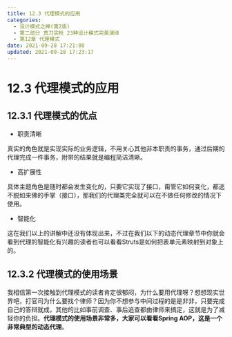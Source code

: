 ```yaml
---
title: 12.3 代理模式的应用
categories: 
  - 设计模式之禅(第2版)
  - 第二部分 真刀实枪 23种设计模式完美演绎
  - 第12章 代理模式
date: 2021-09-28 17:21:00
updated: 2021-09-28 17:23:17
---
```

# 12.3 代理模式的应用
## 12.3.1 代理模式的优点
- 职责清晰

真实的角色就是实现实际的业务逻辑，不用关心其他非本职责的事务，通过后期的代理完成一件事务，附带的结果就是编程简洁清晰。

- 高扩展性

具体主题角色是随时都会发生变化的，只要它实现了接口，甭管它如何变化，都逃不脱如来佛的手掌（接口），那我们的代理类完全就可以在不做任何修改的情况下使用。

- 智能化

这在我们以上的讲解中还没有体现出来，不过在我们以下的动态代理章节中你就会看到代理的智能化有兴趣的读者也可以看看Struts是如何把表单元素映射到对象上的。

## 12.3.2 代理模式的使用场景
我相信第一次接触到代理模式的读者肯定很郁闷，为什么要用代理呀？想想现实世界吧，打官司为什么要找个律师？因为你不想参与中间过程的是是非非，只要完成自己的答辩就成，其他的比如事前调查、事后追查都由律师来搞定，这就是为了减轻你的负担。**代理模式的使用场景非常多，大家可以看看Spring AOP，这是一个非常典型的动态代理**。

